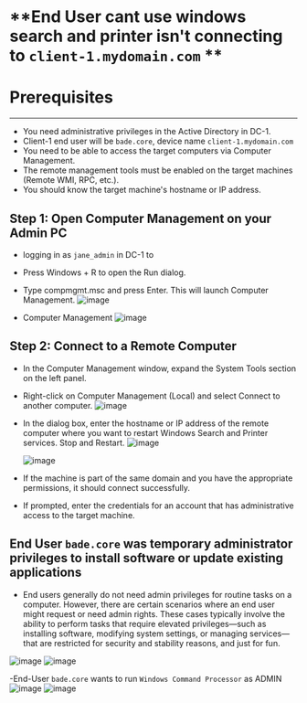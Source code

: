 # **End User cant use windows search and printer isn't connecting to `client-1.mydomain.com` **

# **Prerequisites**
----

- You need administrative privileges in the Active Directory in DC-1.
- Client-1 end user will be `bade.core`, device name `client-1.mydomain.com` 
- You need to be able to access the target computers via Computer Management.
- The remote management tools must be enabled on the target machines (Remote WMI, RPC, etc.).
- You should know the target machine's hostname or IP address.

## **Step 1: Open Computer Management on your Admin PC**

- logging in as `jane_admin` in DC-1 to 
- Press Windows + R to open the Run dialog.
- Type compmgmt.msc and press Enter. This will launch Computer Management.
  ![image](https://github.com/user-attachments/assets/0278eda7-18a6-48ad-a160-1d9ef92534df)

- Computer Management
  ![image](https://github.com/user-attachments/assets/387fdb77-38b7-44ae-a283-2a5df7ccf554)

## **Step 2: Connect to a Remote Computer**
- In the Computer Management window, expand the System Tools section on the left panel.
- Right-click on Computer Management (Local) and select Connect to another computer.
  ![image](https://github.com/user-attachments/assets/ee517923-25f4-49dc-a235-e5fe2b3d0e31)

- In the dialog box, enter the hostname or IP address of the remote computer where you want to restart Windows Search and Printer services. Stop and         Restart.
  ![image](https://github.com/user-attachments/assets/fee20e1c-dc29-4040-a7be-942d1dbe35f0)

  ![image](https://github.com/user-attachments/assets/dacdb3d3-7186-4c51-b281-e437b3fb0e54)


- If the machine is part of the same domain and you have the appropriate permissions, it should connect successfully.
- If prompted, enter the credentials for an account that has administrative access to the target machine.



## **End User `bade.core` was temporary administrator privileges to install software or update existing applications**

- End users generally do not need admin privileges for routine tasks on a computer. However, there are certain scenarios where an end user might request or need admin rights. These cases typically involve the ability to perform tasks that require elevated privileges—such as installing software, modifying system settings, or managing services—that are restricted for security and stability reasons, and just for fun.  

 ![image](https://github.com/user-attachments/assets/3e098a27-8236-47f3-84ad-6baf2a87366a)
![image](https://github.com/user-attachments/assets/23636623-062f-49db-9663-5da23a49148e)

-End-User `bade.core` wants to run `Windows Command Processor` as ADMIN
![image](https://github.com/user-attachments/assets/dc4aa269-9db6-40bd-b2f3-36e7b9fe01b2)
![image](https://github.com/user-attachments/assets/45ff4691-c81c-4211-bb09-cbe54bc8d9cb)



